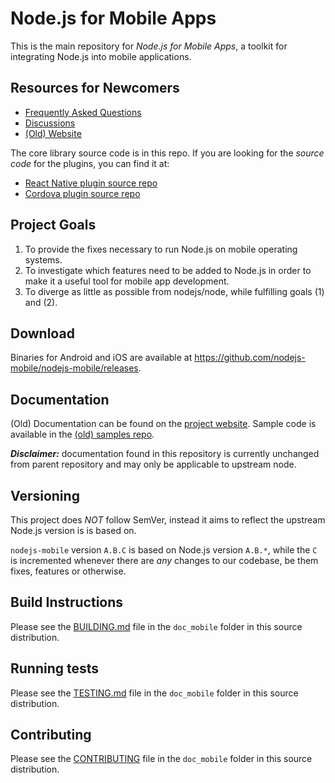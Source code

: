 # Node.js for Mobile  Apps

This is the main repository for *Node.js for Mobile Apps*, a toolkit for integrating Node.js into mobile applications.

## Resources for Newcomers

* [Frequently Asked Questions](./doc_mobile/FAQ.md)
* [Discussions](https://github.com/nodejs-mobile/nodejs-mobile/discussions)
* [(Old) Website](https://code.janeasystems.com/nodejs-mobile)

The core library source code is in this repo. If you are looking for the *source code* for the plugins, you can find it at:

* [React Native plugin source repo](https://github.com/nodejs-mobile/nodejs-mobile-react-native)
* [Cordova plugin source repo](https://github.com/nodejs-mobile/nodejs-mobile-cordova)


## Project Goals

1. To provide the fixes necessary to run Node.js on mobile operating systems.
1. To investigate which features need to be added to Node.js in order to make it a useful tool for mobile app development.
1. To diverge as little as possible from nodejs/node, while fulfilling goals (1) and (2).

## Download

Binaries for Android and iOS are available at https://github.com/nodejs-mobile/nodejs-mobile/releases.

## Documentation

(Old) Documentation can be found on the [project website](https://code.janeasystems.com/nodejs-mobile). Sample code is available in the [(old) samples repo](https://github.com/janeasystems/nodejs-mobile-samples/).

***Disclaimer:***  documentation found in this repository is currently unchanged from parent repository and may only be applicable to upstream node.

## Versioning

This project does *NOT* follow SemVer, instead it aims to reflect the upstream Node.js version is is based on.

`nodejs-mobile` version `A.B.C` is based on Node.js version `A.B.*`, while the `C` is incremented whenever there are *any* changes to our codebase, be them fixes, features or otherwise.

## Build Instructions

Please see the [BUILDING.md](./doc_mobile/BUILDING.md) file in the `doc_mobile` folder in this source distribution.

## Running tests

Please see the [TESTING.md](./doc_mobile/TESTING.md) file in the `doc_mobile` folder in this source distribution.

## Contributing

Please see the [CONTRIBUTING](./doc_mobile/CONTRIBUTING.md) file in the `doc_mobile` folder in this source distribution.
